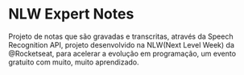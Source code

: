 # NLW Expert Notes

Projeto de notas que são gravadas e transcritas, através da Speech Recognition API, projeto desenvolvido na NLW(Next Level Week) da @Rocketseat, para acelerar a evolução em programação, um evento gratuito com muito, muito aprendizado.